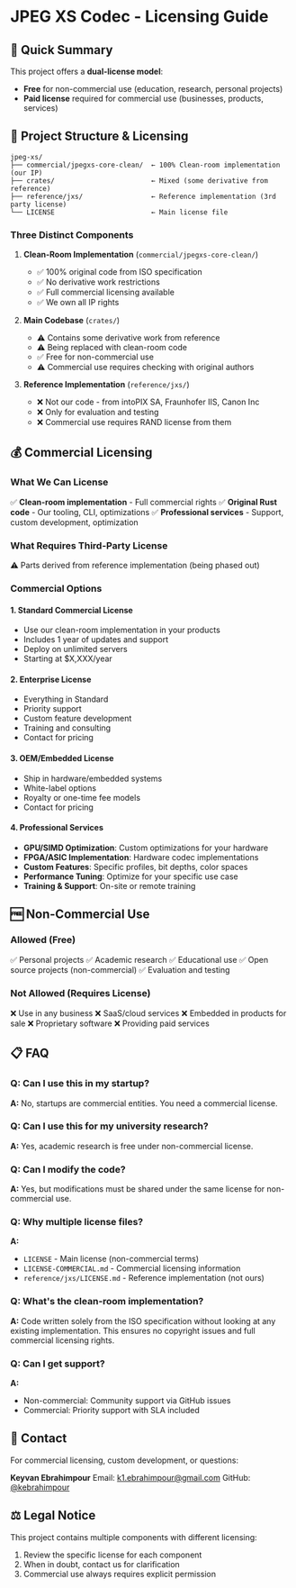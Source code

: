 # JPEG XS Codec - Licensing Guide

## 🎯 Quick Summary

This project offers a **dual-license model**:
- **Free** for non-commercial use (education, research, personal projects)
- **Paid license** required for commercial use (businesses, products, services)

## 📁 Project Structure & Licensing

```
jpeg-xs/
├── commercial/jpegxs-core-clean/  ← 100% Clean-room implementation (our IP)
├── crates/                        ← Mixed (some derivative from reference)
├── reference/jxs/                 ← Reference implementation (3rd party license)
└── LICENSE                        ← Main license file
```

### Three Distinct Components

1. **Clean-Room Implementation** (`commercial/jpegxs-core-clean/`)
   - ✅ 100% original code from ISO specification
   - ✅ No derivative work restrictions
   - ✅ Full commercial licensing available
   - ✅ We own all IP rights

2. **Main Codebase** (`crates/`)
   - ⚠️ Contains some derivative work from reference
   - ⚠️ Being replaced with clean-room code
   - ✅ Free for non-commercial use
   - ⚠️ Commercial use requires checking with original authors

3. **Reference Implementation** (`reference/jxs/`)
   - ❌ Not our code - from intoPIX SA, Fraunhofer IIS, Canon Inc
   - ❌ Only for evaluation and testing
   - ❌ Commercial use requires RAND license from them

## 💰 Commercial Licensing

### What We Can License
✅ **Clean-room implementation** - Full commercial rights
✅ **Original Rust code** - Our tooling, CLI, optimizations
✅ **Professional services** - Support, custom development, optimization

### What Requires Third-Party License
⚠️ Parts derived from reference implementation (being phased out)

### Commercial Options

#### 1. Standard Commercial License
- Use our clean-room implementation in your products
- Includes 1 year of updates and support
- Deploy on unlimited servers
- Starting at $X,XXX/year

#### 2. Enterprise License
- Everything in Standard
- Priority support
- Custom feature development
- Training and consulting
- Contact for pricing

#### 3. OEM/Embedded License
- Ship in hardware/embedded systems
- White-label options
- Royalty or one-time fee models
- Contact for pricing

#### 4. Professional Services
- **GPU/SIMD Optimization**: Custom optimizations for your hardware
- **FPGA/ASIC Implementation**: Hardware codec implementations
- **Custom Features**: Specific profiles, bit depths, color spaces
- **Performance Tuning**: Optimize for your specific use case
- **Training & Support**: On-site or remote training

## 🆓 Non-Commercial Use

### Allowed (Free)
✅ Personal projects
✅ Academic research
✅ Educational use
✅ Open source projects (non-commercial)
✅ Evaluation and testing

### Not Allowed (Requires License)
❌ Use in any business
❌ SaaS/cloud services
❌ Embedded in products for sale
❌ Proprietary software
❌ Providing paid services

## 📋 FAQ

### Q: Can I use this in my startup?
**A:** No, startups are commercial entities. You need a commercial license.

### Q: Can I use this for my university research?
**A:** Yes, academic research is free under non-commercial license.

### Q: Can I modify the code?
**A:** Yes, but modifications must be shared under the same license for non-commercial use.

### Q: Why multiple license files?
**A:**
- `LICENSE` - Main license (non-commercial terms)
- `LICENSE-COMMERCIAL.md` - Commercial licensing information
- `reference/jxs/LICENSE.md` - Reference implementation (not ours)

### Q: What's the clean-room implementation?
**A:** Code written solely from the ISO specification without looking at any existing implementation. This ensures no copyright issues and full commercial licensing rights.

### Q: Can I get support?
**A:**
- Non-commercial: Community support via GitHub issues
- Commercial: Priority support with SLA included

## 📧 Contact

For commercial licensing, custom development, or questions:

**Keyvan Ebrahimpour**
Email: k1.ebrahimpour@gmail.com
GitHub: [@kebrahimpour](https://github.com/kebrahimpour)

## ⚖️ Legal Notice

This project contains multiple components with different licensing:
1. Review the specific license for each component
2. When in doubt, contact us for clarification
3. Commercial use always requires explicit permission
